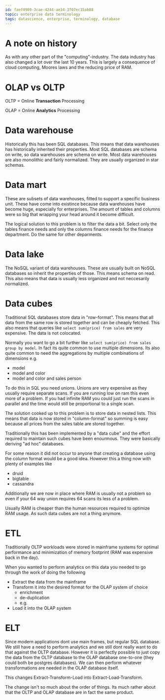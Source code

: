 ```yaml
---
id: faef4909-3cae-4244-ae34-3f07ec15ab88
topic: enterprise data terminology
tags: datascience, enterprise, terminology, database
---
```


# A note on history

As with any other part of the "computing"-industry.
The data industry has also changed a lot over the last 10 years.
This is largely a consequence of cloud computing, Moores laws and the reducing price of RAM.

# OLAP vs OLTP

OLTP = Online **Transaction** Processing

OLAP = Online **Analytics** Processing


# Data warehouse

Historically this has been SQL databases.
This means that data warehouses has historically inherited their properties.
Most SQL databases are schema on write, so data warehouses are schema on write.
Most data warehouses are also monolithic and fairly normalized.
They are usually organized in star schemas.

# Data mart

These are subsets of data warehouses, fitted to support a specific business unit.
These have come into existince because data warehouses have become huge, especially for enterprises.
The amount of tables and columns were so big that wrapping your head around it become difficult.

The logical solution to this problem is to filter the data a bit.
Select only the tables finance needs and only the columns finance needs for the finance department. Do the same for other deparments.

# Data lake

The NoSQL variant of data warehouses.
These are usually built on NoSQL databases so inherit the properties of those.
This means schema on read.
This also means that data is usually less organized and not neccesarily normalized.

# Data cubes

Traditional SQL databases store data in "row-format".
This means that all data from the same row is stored together and can be cheaply fetched.
This also means that queries like `select sum(price) from sales` are very expensive.
The data is not colocated.

Normally you want to go a bit further like `select sum(price) from sales group by model`.
In fact its quite common to use multiple dimensions.
Its also quite common to need the aggregations by multiple combinations of dimensions e.g.
- model
- model and color
- model and color and sales person

To do this in SQL you need unions.
Unions are very expensive as they usually require separate scans.
If you are running low on ram this even more of a problem.
If you had infinite RAM you could just run the scans in parallel and the time would still be proportional to a single scan.

The solution cooked up to this problem is to store data in nested lists.
This means that data is now stored in "column-format" so summing is easy because all prices from the sales table are stored together.

Traditionally this has been implemented by a "data cube" and the effort required to maintain such cubes have been enourmous. They were basically deriving "ad hoc" databases.

For some reason it did not occur to anyone that creating a database using the column format would be a good idea. However this a thing now with plenty of examples like
- druid
- bigtable
- cassandra

Additionally we are now in place where RAM is usually not a problem so even if your 64 way union requires 64 scans its less of a problem.

Usually RAM is cheaper than the human resources required to optimize RAM usage. As such data cubes are not a thing anymore.

# ETL

Traditionally OLTP workloads were stored in mainframe systems for optimal performance and minimization of memory footprint (RAM was expensive back in the day).

When you wanted to perform analytics on this data you needed to go through the work of doing the following
- Extract the data from the mainframe
- Transform it into the desired format for the OLAP system of choice
    - enrichment
    - de-duplication
    - e.g.
- Load it into the OLAP system

# ELT

Since modern applications dont use main frames, but regular SQL database.
We still have a need to perform analytics and we still dont really want to do that against the OLTP database.
However it is perfectly possible to just copy the data from the OLTP database to the OLAP database one-to-one (they could both be postgres databases). We can then perform whatever transformations are needed in the OLAP database itself.

This changes Extract-Transform-Load into Extract-Load-Transform.

The change isn't so much about the order of things.
Its much rather about that the OLTP and OLAP database are in fact the same product.